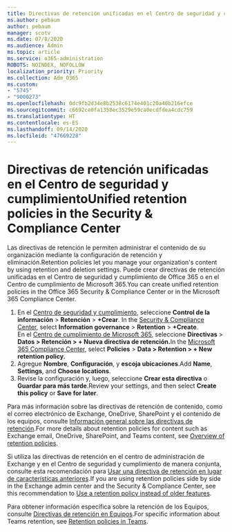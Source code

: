 ```yaml
---
title: Directivas de retención unificadas en el Centro de seguridad y cumplimiento
ms.author: pebaum
author: pebaum
manager: scotv
ms.date: 07/8/2020
ms.audience: Admin
ms.topic: article
ms.service: o365-administration
ROBOTS: NOINDEX, NOFOLLOW
localization_priority: Priority
ms.collection: Adm_O365
ms.custom:
- "5745"
- "9000273"
ms.openlocfilehash: 0dc9fb2d34e8b2538c6174e401c20a40b216efce
ms.sourcegitcommit: c6692ce0fa1358ec3529e59ca0ecdfdea4cdc759
ms.translationtype: HT
ms.contentlocale: es-ES
ms.lasthandoff: 09/14/2020
ms.locfileid: "47669228"
---
```

# <a name="unified-retention-policies-in-the-security--compliance-center"></a><span data-ttu-id="738b2-102">Directivas de retención unificadas en el Centro de seguridad y cumplimiento</span><span class="sxs-lookup"><span data-stu-id="738b2-102">Unified retention policies in the Security & Compliance Center</span></span>

<span data-ttu-id="738b2-103">Las directivas de retención le permiten administrar el contenido de su organización mediante la configuración de retención y eliminación.</span><span class="sxs-lookup"><span data-stu-id="738b2-103">Retention policies let you manage your organization's content by using retention and deletion settings.</span></span> <span data-ttu-id="738b2-104">Puede crear directivas de retención unificadas en el Centro de seguridad y cumplimiento de Office 365 o en el Centro de cumplimiento de Microsoft 365.</span><span class="sxs-lookup"><span data-stu-id="738b2-104">You can create unified retention policies in the Office 365 Security & Compliance Center or in the Microsoft 365 Compliance Center.</span></span> 

1. <span data-ttu-id="738b2-p102">En el [Centro de seguridad y cumplimiento](https://go.microsoft.com/fwlink/p/?linkid=2077143), seleccione **Control de la información** > **Retención** > **+Crear**. </span><span class="sxs-lookup"><span data-stu-id="738b2-p102">In the [Security & Compliance Center](https://go.microsoft.com/fwlink/p/?linkid=2077143), select **Information governance** > **Retention** > **+Create**. </span></span><br/>
    <span data-ttu-id="738b2-106">En el [Centro de cumplimiento de Microsoft 365](https://go.microsoft.com/fwlink/p/?linkid=2077149), seleccione **Directivas** > **Datos > Retención > + Nueva directiva de retención.**</span><span class="sxs-lookup"><span data-stu-id="738b2-106">In the [Microsoft 365 Compliance Center](https://go.microsoft.com/fwlink/p/?linkid=2077149), select **Policies** > **Data > Retention > + New retention policy.**</span></span>
2. <span data-ttu-id="738b2-107">Agregue **Nombre**, **Configuración**, y **escoja ubicaciones**.</span><span class="sxs-lookup"><span data-stu-id="738b2-107">Add **Name**, **Settings**, and **Choose locations**.</span></span>
3. <span data-ttu-id="738b2-108">Revise la configuración y, luego, seleccione **Crear esta directiva** o **Guardar para más tarde**.</span><span class="sxs-lookup"><span data-stu-id="738b2-108">Review your settings, and then select **Create this policy** or **Save for later**.</span></span>  
      
<span data-ttu-id="738b2-109">Para más información sobre las directivas de retención de contenido, como el correo electrónico de Exchange, OneDrive, SharePoint y el contenido de los equipos, consulte [Información general sobre las directivas de retención](https://go.microsoft.com/fwlink/?linkid=2127785).</span><span class="sxs-lookup"><span data-stu-id="738b2-109">For more details about retention policies for content such as Exchange email, OneDrive, SharePoint, and Teams content, see [Overview of retention policies](https://go.microsoft.com/fwlink/?linkid=2127785).</span></span>  
    
<span data-ttu-id="738b2-110">Si utiliza las directivas de retención en el centro de administración de Exchange y en el Centro de seguridad y cumplimiento de manera conjunta, consulte esta recomendación para [Usar una directiva de retención en lugar de características anteriores](https://docs.microsoft.com/microsoft-365/compliance/retention-policies?view=o365-worldwide#use-a-retention-policy-instead-of-older-features).</span><span class="sxs-lookup"><span data-stu-id="738b2-110">If you are using retention policies side by side in the Exchange admin center and the Security & Compliance Center, see this recommendation to [Use a retention policy instead of older features](https://docs.microsoft.com/microsoft-365/compliance/retention-policies?view=o365-worldwide#use-a-retention-policy-instead-of-older-features).</span></span>  
    
<span data-ttu-id="738b2-111">Para obtener información específica sobre la retención de los Equipos, consulte [Directivas de retención en Equipos](https://docs.microsoft.com/microsoftteams/retention-policies).</span><span class="sxs-lookup"><span data-stu-id="738b2-111">For specific information about Teams retention, see [Retention policies in Teams](https://docs.microsoft.com/microsoftteams/retention-policies).</span></span>